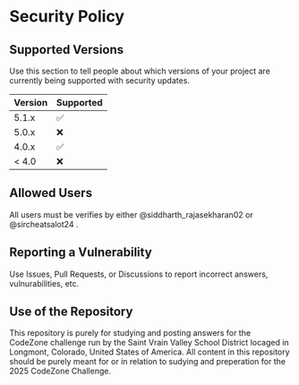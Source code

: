 # Security Policy

## Supported Versions

Use this section to tell people about which versions of your project are
currently being supported with security updates.

| Version | Supported          |
| ------- | ------------------ |
| 5.1.x   | :white_check_mark: |
| 5.0.x   | :x:                |
| 4.0.x   | :white_check_mark: |
| < 4.0   | :x:                |

## Allowed Users

All users must be verifies by either @siddharth_rajasekharan02 or @sircheatsalot24 .


## Reporting a Vulnerability

Use Issues, Pull Requests, or Discussions to report incorrect answers, vulnurabilities, etc.


## Use of the Repository

This repository is purely for studying and posting answers for the CodeZone challenge run by the Saint Vrain Valley School District locaged in Longmont, Colorado, United States of America. All content in this repository should be purely meant for or in relation to sudying and preperation for the 2025 CodeZone Challenge. 
